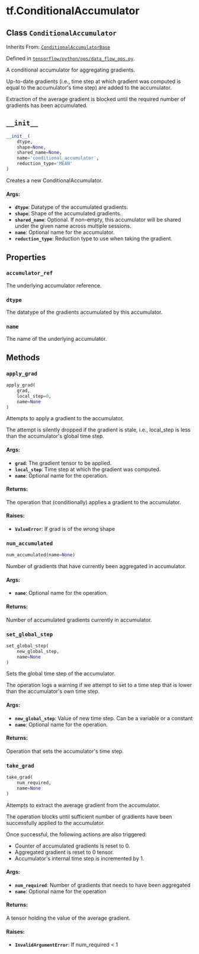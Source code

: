 <div itemscope itemtype="http://developers.google.com/ReferenceObject">
<meta itemprop="name" content="tf.ConditionalAccumulator" />
<meta itemprop="path" content="Stable" />
<meta itemprop="property" content="accumulator_ref"/>
<meta itemprop="property" content="dtype"/>
<meta itemprop="property" content="name"/>
<meta itemprop="property" content="__init__"/>
<meta itemprop="property" content="apply_grad"/>
<meta itemprop="property" content="num_accumulated"/>
<meta itemprop="property" content="set_global_step"/>
<meta itemprop="property" content="take_grad"/>
</div>

# tf.ConditionalAccumulator

## Class `ConditionalAccumulator`

Inherits From: [`ConditionalAccumulatorBase`](../tf/ConditionalAccumulatorBase.md)



Defined in [`tensorflow/python/ops/data_flow_ops.py`](/code/stable/tensorflow/python/ops/data_flow_ops.py).

A conditional accumulator for aggregating gradients.

Up-to-date gradients (i.e., time step at which gradient was computed is
equal to the accumulator's time step) are added to the accumulator.

Extraction of the average gradient is blocked until the required number of
gradients has been accumulated.

<h2 id="__init__"><code>__init__</code></h2>

``` python
__init__(
    dtype,
    shape=None,
    shared_name=None,
    name='conditional_accumulator',
    reduction_type='MEAN'
)
```

Creates a new ConditionalAccumulator.

#### Args:

* <b>`dtype`</b>: Datatype of the accumulated gradients.
* <b>`shape`</b>: Shape of the accumulated gradients.
* <b>`shared_name`</b>: Optional. If non-empty, this accumulator will be shared under
    the given name across multiple sessions.
* <b>`name`</b>: Optional name for the accumulator.
* <b>`reduction_type`</b>: Reduction type to use when taking the gradient.



## Properties

<h3 id="accumulator_ref"><code>accumulator_ref</code></h3>

The underlying accumulator reference.

<h3 id="dtype"><code>dtype</code></h3>

The datatype of the gradients accumulated by this accumulator.

<h3 id="name"><code>name</code></h3>

The name of the underlying accumulator.



## Methods

<h3 id="apply_grad"><code>apply_grad</code></h3>

``` python
apply_grad(
    grad,
    local_step=0,
    name=None
)
```

Attempts to apply a gradient to the accumulator.

The attempt is silently dropped if the gradient is stale, i.e., local_step
is less than the accumulator's global time step.

#### Args:

* <b>`grad`</b>: The gradient tensor to be applied.
* <b>`local_step`</b>: Time step at which the gradient was computed.
* <b>`name`</b>: Optional name for the operation.


#### Returns:

The operation that (conditionally) applies a gradient to the accumulator.


#### Raises:

* <b>`ValueError`</b>: If grad is of the wrong shape

<h3 id="num_accumulated"><code>num_accumulated</code></h3>

``` python
num_accumulated(name=None)
```

Number of gradients that have currently been aggregated in accumulator.

#### Args:

* <b>`name`</b>: Optional name for the operation.


#### Returns:

Number of accumulated gradients currently in accumulator.

<h3 id="set_global_step"><code>set_global_step</code></h3>

``` python
set_global_step(
    new_global_step,
    name=None
)
```

Sets the global time step of the accumulator.

The operation logs a warning if we attempt to set to a time step that is
lower than the accumulator's own time step.

#### Args:

* <b>`new_global_step`</b>: Value of new time step. Can be a variable or a constant
* <b>`name`</b>: Optional name for the operation.


#### Returns:

Operation that sets the accumulator's time step.

<h3 id="take_grad"><code>take_grad</code></h3>

``` python
take_grad(
    num_required,
    name=None
)
```

Attempts to extract the average gradient from the accumulator.

The operation blocks until sufficient number of gradients have been
successfully applied to the accumulator.

Once successful, the following actions are also triggered:

- Counter of accumulated gradients is reset to 0.
- Aggregated gradient is reset to 0 tensor.
- Accumulator's internal time step is incremented by 1.

#### Args:

* <b>`num_required`</b>: Number of gradients that needs to have been aggregated
* <b>`name`</b>: Optional name for the operation


#### Returns:

A tensor holding the value of the average gradient.


#### Raises:

* <b>`InvalidArgumentError`</b>: If num_required < 1



